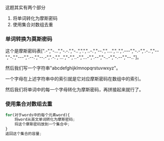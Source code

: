 这题其实有两个部分
1. 将单词转化为摩斯密码
2. 使用集合对数组去重

### 单词转换为莫斯密码

这个是摩斯密码表[".-","-...","-.-.","-..",".","..-.","--.","....","..",".---","-.-",".-..","--","-.","---",".--.","--.-",".-.","...","-","..-","...-",".--","-..-","-.--","--.."]。

然后我们写一个字符串"abcdefghijklmnopqrstuvwxyz"。

一个字母在上述字符串中的索引就是它对应摩斯密码在数组中的索引。

然后我们将单词中的每一个字母转化为摩斯密码，再拼接起来就行了。

### 使用集合对数组去重

```js
for(对于words中的每个元素word){
    将word从英文单词转化为摩斯密码;
    将这个摩斯密码放到一个集合中;
}
返回这个集合的容量;
```

